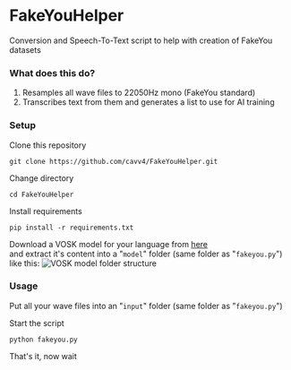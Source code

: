 # FakeYouHelper
 Conversion and Speech-To-Text script to help with creation of FakeYou datasets

### What does this do?
1. Resamples all wave files to 22050Hz mono (FakeYou standard)
2. Transcribes text from them and generates a list to use for AI training
### Setup
Clone this repository
```
git clone https://github.com/cavv4/FakeYouHelper.git
```
Change directory
```
cd FakeYouHelper
```
Install requirements
```
pip install -r requirements.txt
```
Download a VOSK model for your language from [here](https://alphacephei.com/vosk/models)  
and extract it's content into a "`model`" folder (same folder as "`fakeyou.py`") like this:
![VOSK model folder structure](https://cavv.it/assets/images/2022-10-22%2015_01_51-Window.png)
### Usage
Put all your wave files into an "`input`" folder (same folder as "`fakeyou.py`")
  
Start the script
```
python fakeyou.py
```
That's it, now wait